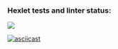 ### Hexlet tests and linter status:

<a href="https://codeclimate.com/github/Teforch/backend-project-44/maintainability"><img src="https://api.codeclimate.com/v1/badges/051d571b8182083041cd/maintainability" /></a>

[![asciicast](https://asciinema.org/a/01sT3jOfGjTKLVhH0ufispVLy.svg)](https://asciinema.org/a/01sT3jOfGjTKLVhH0ufispVLy)
